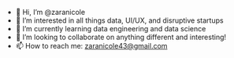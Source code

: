- 👋 Hi, I’m @zaranicole
- 👀 I’m interested in all things data, UI/UX, and disruptive startups
- 🌱 I’m currently learning data engineering and data science
- 💞️ I’m looking to collaborate on anything different and interesting!
- 📫 How to reach me: zaranicole43@gmail.com

<!---
zaranicole/zaranicole is a ✨ special ✨ repository because its `README.md` (this file) appears on your GitHub profile.
You can click the Preview link to take a look at your changes.
--->
